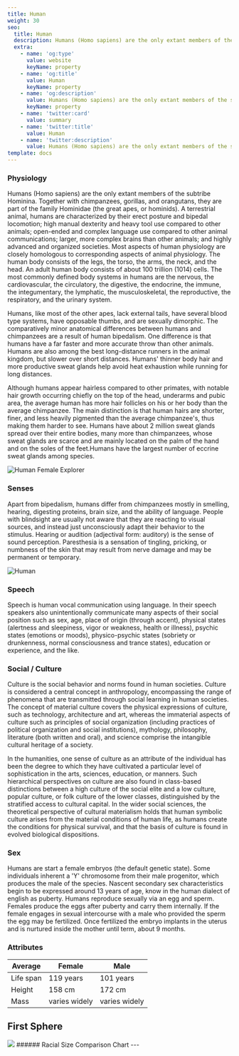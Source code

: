 ```yaml
---
title: Human
weight: 30
seo:
  title: Human
  description: Humans (Homo sapiens) are the only extant members of the subtribe Hominina. Together with chimpanzees, gorillas, and orangutans, they are part of the family Hominidae (the great apes, or hominids).
  extra:
    - name: 'og:type'
      value: website
      keyName: property
    - name: 'og:title'
      value: Human
      keyName: property
    - name: 'og:description'
      value: Humans (Homo sapiens) are the only extant members of the subtribe Hominina. Together with chimpanzees, gorillas, and orangutans, they are part of the family Hominidae (the great apes, or hominids).
      keyName: property
    - name: 'twitter:card'
      value: summary
    - name: 'twitter:title'
      value: Human
    - name: 'twitter:description'
      value: Humans (Homo sapiens) are the only extant members of the subtribe Hominina. Together with chimpanzees, gorillas, and orangutans, they are part of the family Hominidae (the great apes, or hominids).
template: docs
---
```


### Physiology
Humans (Homo sapiens) are the only extant members of the subtribe Hominina. Together with chimpanzees, gorillas, and orangutans, they are part of the family Hominidae (the great apes, or hominids). A terrestrial animal, humans are characterized by their erect posture and bipedal locomotion; high manual dexterity and heavy tool use compared to other animals; open-ended and complex language use compared to other animal communications; larger, more complex brains than other animals; and highly advanced and organized societies.
Most aspects of human physiology are closely homologous to corresponding aspects of animal physiology. The human body consists of the legs, the torso, the arms, the neck, and the head. An adult human body consists of about 100 trillion (1014) cells. The most commonly defined body systems in humans are the nervous, the cardiovascular, the circulatory, the digestive, the endocrine, the immune, the integumentary, the lymphatic, the musculoskeletal, the reproductive, the respiratory, and the urinary system.

Humans, like most of the other apes, lack external tails, have several blood type systems, have opposable thumbs, and are sexually dimorphic. The comparatively minor anatomical differences between humans and chimpanzees are a result of human bipedalism. One difference is that humans have a far faster and more accurate throw than other animals. Humans are also among the best long-distance runners in the animal kingdom, but slower over short distances. Humans' thinner body hair and more productive sweat glands help avoid heat exhaustion while running for long distances.

Although humans appear hairless compared to other primates, with notable hair growth occurring chiefly on the top of the head, underarms and pubic area, the average human has more hair follicles on his or her body than the average chimpanzee. The main distinction is that human hairs are shorter, finer, and less heavily pigmented than the average chimpanzee's, thus making them harder to see. Humans have about 2 million sweat glands spread over their entire bodies, many more than chimpanzees, whose sweat glands are scarce and are mainly located on the palm of the hand and on the soles of the feet.Humans have the largest number of eccrine sweat glands among species.

![Human Female Explorer](/images/Human_grey.jpg)</p>

### Senses
Apart from bipedalism, humans differ from chimpanzees mostly in smelling, hearing, digesting proteins, brain size, and the ability of language. People with blindsight are usually not aware that they are reacting to visual sources, and instead just unconsciously adapt their behavior to the stimulus.
Hearing or audition (adjectival form: auditory) is the sense of sound perception. Paresthesia is a sensation of tingling, pricking, or numbness of the skin that may result from nerve damage and may be permanent or temporary.

![Human](/images/HumanAnatomical.png)</p>

### Speech
Speech is human vocal communication using language. In their speech speakers also unintentionally communicate many aspects of their social position such as sex, age, place of origin (through accent), physical states (alertness and sleepiness, vigor or weakness, health or illness), psychic states (emotions or moods), physico-psychic states (sobriety or drunkenness, normal consciousness and trance states), education or experience, and the like.

### Social / Culture
Culture is the social behavior and norms found in human societies. Culture is considered a central concept in anthropology, encompassing the range of phenomena that are transmitted through social learning in human societies. The concept of material culture covers the physical expressions of culture, such as technology, architecture and art, whereas the immaterial aspects of culture such as principles of social organization (including practices of political organization and social institutions), mythology, philosophy, literature (both written and oral), and science comprise the intangible cultural heritage of a society.

In the humanities, one sense of culture as an attribute of the individual has been the degree to which they have cultivated a particular level of sophistication in the arts, sciences, education, or manners. Such hierarchical perspectives on culture are also found in class-based distinctions between a high culture of the social elite and a low culture, popular culture, or folk culture of the lower classes, distinguished by the stratified access to cultural capital. In the wider social sciences, the theoretical perspective of cultural materialism holds that human symbolic culture arises from the material conditions of human life, as humans create the conditions for physical survival, and that the basis of culture is found in evolved biological dispositions.

### Sex
Humans are start a female embryos (the default genetic state). Some individuals inherent a 'Y' chromosome from their male progenitor, which produces the male of the species. Nascent secondary sex characteristics begin to be expressed around 13 years of age, know in the human dialect of english as puberty. Humans reproduce sexually via an egg and sperm. Females produce the eggs after puberty and carry them internally. If the female engages in sexual intercourse with a male who provided the sperm the egg may be fertilized. Once fertilized the embryo implants in the uterus and is nurtured inside the mother until term, about 9 months.

### Attributes

| Average | Female | Male |
| --------- | ------ | ---- |
| Life span | 119 years | 101 years |
| Height | 158 cm | 172 cm |
| Mass | varies widely | varies widely |

## First Sphere
<!-- Image Map Generated by http://www.image-map.net/ -->
<img src="/images/RacesSizeChart-01small.png" usemap="#image-map">

<map name="image-map">
    <area target="_self" alt="Eebek" title="Eebek" href="https://genesis.theengine.com/docs/races/eebek/" coords="110,299,19,0" shape="rect">
    <area target="_self" alt="Fenbin" title="Fenbin" href="https://genesis.theengine.com/docs/races/fenbin/" coords="180,0,113,299" shape="rect">
    <area target="_self" alt="Human" title="Human" href="https://genesis.theengine.com/docs/races/human/" coords="182,0,265,299" shape="rect">
    <area target="_self" alt="Krane" title="Krane" href="https://genesis.theengine.com/docs/races/krane/" coords="265,0,431,299" shape="rect">
    <area target="_self" alt="Low Kaa" title="Low Kaa" href="https://genesis.theengine.com/docs/races/lowkaa/" coords="432,0,540,299" shape="rect">
    <area target="_self" alt="Tanaian" title="Tanaian" href="https://genesis.theengine.com/docs/races/tanaian/" coords="542,0,611,299" shape="rect">
</map>
###### Racial Size Comparison Chart
---
